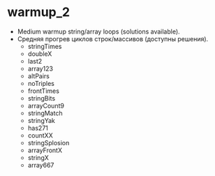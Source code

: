 # warmup_2
- Medium warmup string/array loops (solutions available).
- Средняя прогрев циклов строк/массивов (доступны решения).
    - stringTimes
    - doubleX
    - last2
    - array123
    - altPairs
    - noTriples
    - frontTimes
    - stringBits
    - arrayCount9
    - stringMatch
    - stringYak
    - has271
    - countXX
    - stringSplosion
    - arrayFrontX
    - stringX
    - array667